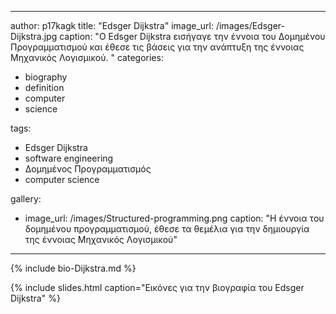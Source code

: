 ---
author: p17kagk
title: "Edsger Dijkstra"
image_url: /images/Edsger-Dijkstra.jpg
caption: "O Edsger Dijkstra εισήγαγε την έννοια του Δομημένου Προγραμματισμού και έθεσε τις βάσεις για την ανάπτυξη της έννοιας Μηχανικός Λογισμικού. "
categories:
  - biography
  - definition
  - computer
  - science
  
tags:
  - Edsger Dijkstra
  - software engineering
  - Δομημένος Προγραμματισμός
  - computer science
  
gallery:
  - image_url: /images/Structured-programming.png
    caption: "Η έννοια του δομημένου προγραμματισμού, έθεσε τα θεμέλια για την δημιουργία της έννοιας Μηχανικός Λογισμικού"
  ---

{% include bio-Dijkstra.md %}

{% include slides.html caption="Εικόνες για την βιογραφία του Edsger Dijkstra" %}

